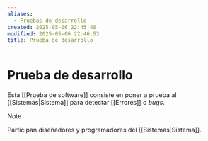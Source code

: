 ```yaml
---
aliases:
  - Pruebas de desarrollo
created: 2025-05-06 22:45:40
modified: 2025-05-06 22:46:53
title: Prueba de desarrollo
---
```


# Prueba de desarrollo

Esta [[Prueba de software]] consiste en poner a prueba al [[Sistemas|Sistema]] para detectar [[Errores]] o *bugs*.

> [!note]
> Participan diseñadores y programadores del [[Sistemas|Sistema]].
